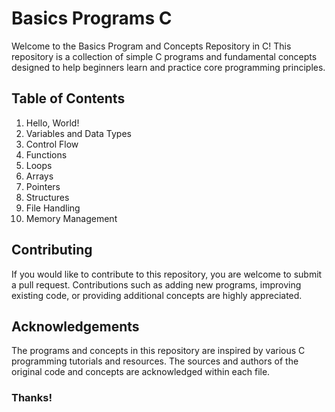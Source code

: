 # Basics Programs C

Welcome to the Basics Program and Concepts Repository in C! This repository is a collection of simple C programs and fundamental concepts designed to help beginners learn and practice core programming principles.

## Table of Contents

1. Hello, World!
2. Variables and Data Types
3. Control Flow
4. Functions
5. Loops
6. Arrays
7. Pointers
8. Structures
9. File Handling
10. Memory Management

## Contributing

If you would like to contribute to this repository, you are welcome to submit a pull request. Contributions such as adding new programs, improving existing code, or providing additional concepts are highly appreciated.

## Acknowledgements

The programs and concepts in this repository are inspired by various C programming tutorials and resources. The sources and authors of the original code and concepts are acknowledged within each file.

### Thanks!
